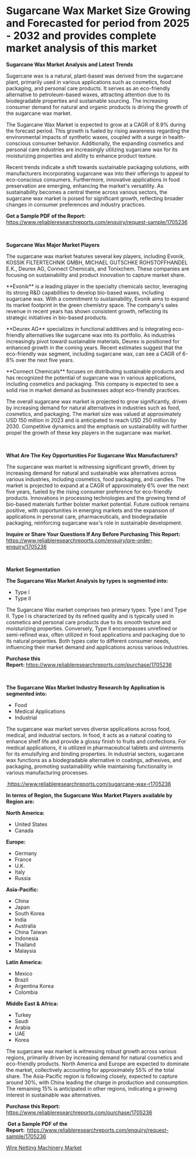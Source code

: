 <p><h1>Sugarcane Wax Market Size Growing and Forecasted for period from 2025 - 2032 and provides complete market analysis of this market</h1></p><p><strong>Sugarcane Wax Market Analysis and Latest Trends</strong></p>
<p><p>Sugarcane wax is a natural, plant-based wax derived from the sugarcane plant, primarily used in various applications such as cosmetics, food packaging, and personal care products. It serves as an eco-friendly alternative to petroleum-based waxes, attracting attention due to its biodegradable properties and sustainable sourcing. The increasing consumer demand for natural and organic products is driving the growth of the sugarcane wax market.</p><p>The Sugarcane Wax Market is expected to grow at a CAGR of 8.9% during the forecast period. This growth is fueled by rising awareness regarding the environmental impacts of synthetic waxes, coupled with a surge in health-conscious consumer behavior. Additionally, the expanding cosmetics and personal care industries are increasingly utilizing sugarcane wax for its moisturizing properties and ability to enhance product texture.</p><p>Recent trends indicate a shift towards sustainable packaging solutions, with manufacturers incorporating sugarcane wax into their offerings to appeal to eco-conscious consumers. Furthermore, innovative applications in food preservation are emerging, enhancing the market's versatility. As sustainability becomes a central theme across various sectors, the sugarcane wax market is poised for significant growth, reflecting broader changes in consumer preferences and industry practices.</p></p>
<p><strong>Get a Sample PDF of the Report:&nbsp;</strong> <a href="https://www.reliableresearchreports.com/enquiry/request-sample/1705236?utm_campaign=2246&utm_medium=2&utm_source=Github&utm_content=ia&utm_term=27032025&utm_id=sugarcane-wax">https://www.reliableresearchreports.com/enquiry/request-sample/1705236</a></p>
<p>&nbsp;</p>
<p><strong>Sugarcane Wax Major Market Players</strong></p>
<p><p>The sugarcane wax market features several key players, including Evonik, KOSSIK FILTERTECHNIK GMBH, MICHAEL GUTSCHKE ROHSTOFFHANDEL E.K., Deurex AG, Connect Chemicals, and Tonixchem. These companies are focusing on sustainability and product innovation to capture market share.</p><p>**Evonik** is a leading player in the specialty chemicals sector, leveraging its strong R&D capabilities to develop bio-based waxes, including sugarcane wax. With a commitment to sustainability, Evonik aims to expand its market footprint in the green chemistry space. The company's sales revenue in recent years has shown consistent growth, reflecting its strategic initiatives in bio-based products.</p><p>**Deurex AG** specializes in functional additives and is integrating eco-friendly alternatives like sugarcane wax into its portfolio. As industries increasingly pivot toward sustainable materials, Deurex is positioned for enhanced growth in the coming years. Recent estimates suggest that the eco-friendly wax segment, including sugarcane wax, can see a CAGR of 6-8% over the next five years.</p><p>**Connect Chemicals** focuses on distributing sustainable products and has recognized the potential of sugarcane wax in various applications, including cosmetics and packaging. This company is expected to see a solid rise in market demand as businesses adopt eco-friendly practices.</p><p>The overall sugarcane wax market is projected to grow significantly, driven by increasing demand for natural alternatives in industries such as food, cosmetics, and packaging. The market size was valued at approximately USD 150 million in 2023 and is anticipated to reach USD 250 million by 2030. Competitive dynamics and the emphasis on sustainability will further propel the growth of these key players in the sugarcane wax market.</p></p>
<p>&nbsp;</p>
<p><strong>What Are The Key Opportunities For Sugarcane Wax Manufacturers?</strong></p>
<p><p>The sugarcane wax market is witnessing significant growth, driven by increasing demand for natural and sustainable wax alternatives across various industries, including cosmetics, food packaging, and candles. The market is projected to expand at a CAGR of approximately 6% over the next five years, fueled by the rising consumer preference for eco-friendly products. Innovations in processing technologies and the growing trend of bio-based materials further bolster market potential. Future outlook remains positive, with opportunities in emerging markets and the expansion of applications in personal care, pharmaceuticals, and biodegradable packaging, reinforcing sugarcane wax's role in sustainable development.</p></p>
<p><strong>Inquire or Share Your Questions If Any Before Purchasing This Report:</strong> <a href="https://www.reliableresearchreports.com/enquiry/pre-order-enquiry/1705236?utm_campaign=2246&utm_medium=2&utm_source=Github&utm_content=ia&utm_term=27032025&utm_id=sugarcane-wax">https://www.reliableresearchreports.com/enquiry/pre-order-enquiry/1705236</a></p>
<p>&nbsp;</p>
<p><strong>Market Segmentation</strong></p>
<p><strong>The Sugarcane Wax Market Analysis by types is segmented into:</strong></p>
<p><ul><li>Type I</li><li>Type II</li></ul></p>
<p><p>The Sugarcane Wax market comprises two primary types: Type I and Type II. Type I is characterized by its refined quality and is typically used in cosmetics and personal care products due to its smooth texture and moisturizing properties. Conversely, Type II encompasses unrefined or semi-refined wax, often utilized in food applications and packaging due to its natural properties. Both types cater to different consumer needs, influencing their market demand and applications across various industries.</p></p>
<p><strong>Purchase this Report:&nbsp;</strong><a href="https://www.reliableresearchreports.com/purchase/1705236?utm_campaign=2246&utm_medium=2&utm_source=Github&utm_content=ia&utm_term=27032025&utm_id=sugarcane-wax">https://www.reliableresearchreports.com/purchase/1705236</a></p>
<p>&nbsp;</p>
<p><strong>The Sugarcane Wax Market Industry Research by Application is segmented into:</strong></p>
<p><ul><li>Food</li><li>Medical Applications</li><li>Industrial</li></ul></p>
<p><p>The sugarcane wax market serves diverse applications across food, medical, and industrial sectors. In food, it acts as a natural coating to enhance shelf life and provide a glossy finish to fruits and confections. For medical applications, it is utilized in pharmaceutical tablets and ointments for its emulsifying and binding properties. In industrial sectors, sugarcane wax functions as a biodegradable alternative in coatings, adhesives, and packaging, promoting sustainability while maintaining functionality in various manufacturing processes.</p></p>
<p><a href="https://www.reliableresearchreports.com/sugarcane-wax-r1705236?utm_campaign=2246&utm_medium=2&utm_source=Github&utm_content=ia&utm_term=27032025&utm_id=sugarcane-wax">&nbsp;https://www.reliableresearchreports.com/sugarcane-wax-r1705236</a></p>
<p><strong>In terms of Region, the Sugarcane Wax Market Players available by Region are:</strong></p>
<p>
    <p> <strong> North America: </strong>
        <ul>
            <li>United States</li>
            <li>Canada</li>
        </ul>
        </p> 
    <p> <strong> Europe: </strong>
        <ul>
            <li>Germany</li>
            <li>France</li>
            <li>U.K.</li>
            <li>Italy</li>
            <li>Russia</li>
        </ul>
        </p> 
    <p> <strong> Asia-Pacific: </strong>
        <ul>
            <li>China</li>
            <li>Japan</li>
            <li>South Korea</li>
            <li>India</li>
            <li>Australia</li>
            <li>China Taiwan</li>
            <li>Indonesia</li>
            <li>Thailand</li>
            <li>Malaysia</li>
        </ul>
        </p> 
    <p> <strong> Latin America: </strong>
        <ul>
            <li>Mexico</li>
            <li>Brazil</li>
            <li>Argentina Korea</li>
            <li>Colombia</li>
        </ul>
        </p> 
    <p> <strong> Middle East & Africa: </strong>
        <ul>
            <li>Turkey</li>
            <li>Saudi</li>
            <li>Arabia</li>
            <li>UAE</li>
            <li>Korea</li>
        </ul>
    </p>
    </p>
<p><p>The sugarcane wax market is witnessing robust growth across various regions, primarily driven by increasing demand for natural cosmetics and eco-friendly products. North America and Europe are expected to dominate the market, collectively accounting for approximately 55% of the total share. The Asia-Pacific region is following closely, expected to capture around 30%, with China leading the charge in production and consumption. The remaining 15% is anticipated in other regions, indicating a growing interest in sustainable wax alternatives.</p></p>
<p><strong>Purchase this Report: </strong><a href="https://www.reliableresearchreports.com/purchase/1705236?utm_campaign=2246&utm_medium=2&utm_source=Github&utm_content=ia&utm_term=27032025&utm_id=sugarcane-wax">https://www.reliableresearchreports.com/purchase/1705236</a></p>
<p>&nbsp;<strong>Get a Sample PDF of the Report:&nbsp;&nbsp;</strong><a href="https://www.reliableresearchreports.com/enquiry/request-sample/1705236?utm_campaign=2246&utm_medium=2&utm_source=Github&utm_content=ia&utm_term=27032025&utm_id=sugarcane-wax">https://www.reliableresearchreports.com/enquiry/request-sample/1705236</a></p>
<p><strong></strong></p>
<p><p><a href="https://github.com/cwasicioaie/Market-Research-Report-List-1/blob/main/wire-netting-machinery-market.md?utm_campaign=2246&utm_medium=2&utm_source=Github&utm_content=ia&utm_term=27032025&utm_id=sugarcane-wax">Wire Netting Machinery Market</a></p></p>